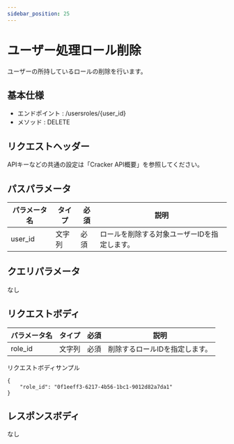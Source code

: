 ```yaml
---
sidebar_position: 25
---
```


# ユーザー処理ロール削除
ユーザーの所持しているロールの削除を行います。

## 基本仕様
- エンドポイント : /usersroles/{user_id}
- メソッド : DELETE

## リクエストヘッダー
APIキーなどの共通の設定は「Cracker API概要」を参照してください。

## パスパラメータ

|パラメータ名|タイプ|必須|説明|
|----|----|----|----|
|user_id|文字列|必須|ロールを削除する対象ユーザーIDを指定します。|

## クエリパラメータ
なし

## リクエストボディ
|パラメータ名|タイプ|必須|説明|
|----|----|----|----|
|role_id|文字列|必須|削除するロールIDを指定します。|

リクエストボディサンプル
```
{
    "role_id": "0f1eeff3-6217-4b56-1bc1-9012d82a7da1"
}
```

## レスポンスボディ
なし

